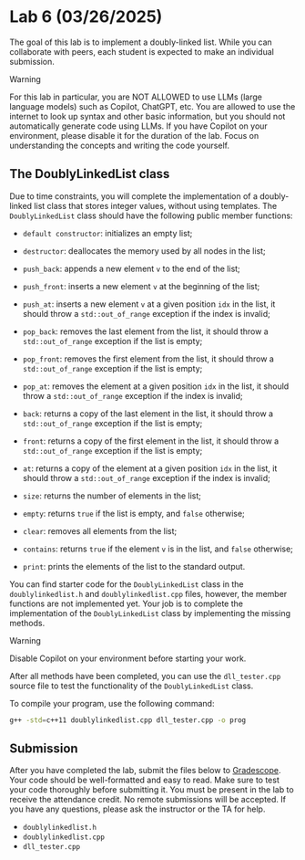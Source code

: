 # Lab 6 (03/26/2025)

The goal of this lab is to implement a doubly-linked list.
While you can collaborate with peers, 
each student is expected to make an individual submission.

> [!WARNING]
> For this lab in particular, you are NOT ALLOWED to use LLMs (large language models)
> such as Copilot, ChatGPT, etc.  You are allowed to use the internet to look
> up syntax and other basic information, but you should not automatically
> generate code using LLMs.  If you have Copilot on your environment,
> please disable it for the duration of the lab.  Focus on understanding
> the concepts and writing the code yourself.

## The DoublyLinkedList class

Due to time constraints, you will complete the implementation of a 
doubly-linked list class that stores integer values, without using templates.  The 
`DoublyLinkedList` class should have the following public member functions:

- `default constructor`: initializes an empty list;
- `destructor`: deallocates the memory used by all nodes in the list;

- `push_back`: appends a new element `v` to the end of the list;
- `push_front`: inserts a new element `v` at the beginning of the list;
- `push_at`: inserts a new element `v` at a given position `idx` in the list, it should throw a `std::out_of_range` exception if the index is invalid;
- `pop_back`: removes the last element from the list, it should throw a `std::out_of_range` exception if the list is empty;
- `pop_front`: removes the first element from the list, it should throw a `std::out_of_range` exception if the list is empty;
- `pop_at`: removes the element at a given position `idx` in the list, it should throw a `std::out_of_range` exception if the index is invalid;
- `back`: returns a copy of the last element in the list, it should throw a `std::out_of_range` exception if the list is empty;
- `front`: returns a copy of the first element in the list, it should throw a `std::out_of_range` exception if the list is empty;
- `at`: returns a copy of the element at a given position `idx` in the list, it should throw a `std::out_of_range` exception if the index is invalid;
- `size`: returns the number of elements in the list;
- `empty`: returns `true` if the list is empty, and `false` otherwise;
- `clear`: removes all elements from the list;
- `contains`: returns `true` if the element `v` is in the list, and `false` otherwise;
- `print`: prints the elements of the list to the standard output.

You can find starter code for the `DoublyLinkedList` class in the
`doublylinkedlist.h` and `doublylinkedlist.cpp` files, 
however, the member functions are not implemented yet.  Your job is to
complete the implementation of the `DoublyLinkedList` class by implementing the
missing methods.  

> [!WARNING]
> Disable Copilot on your environment before starting your work.

After all methods have been completed, you can use the `dll_tester.cpp` 
source file to test the functionality of the `DoublyLinkedList` class.  

To compile your program, use the following command:

```bash
g++ -std=c++11 doublylinkedlist.cpp dll_tester.cpp -o prog
```

## Submission

After you have completed the lab, submit the files below 
to [Gradescope](https://gradescope.com).  Your code should be well-formatted 
and easy to read.  Make sure to test your code thoroughly before 
submitting it.  You must be present in the lab to receive the 
attendance credit.  No remote submissions will be accepted.
If you have any questions, please ask the instructor or the TA for help.

- `doublylinkedlist.h`
- `doublylinkedlist.cpp`
- `dll_tester.cpp`
